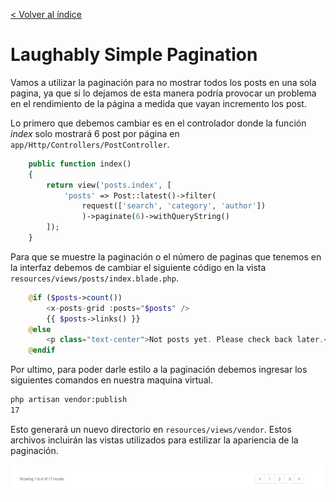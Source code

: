 [< Volver al índice](/docs/readme.md)

# Laughably Simple Pagination

Vamos a utilizar la paginación para no mostrar todos los posts en una sola pagina, ya que si lo dejamos de esta manera podría provocar un problema en el rendimiento de la página a medida que vayan incremento los post.  

Lo primero que debemos cambiar es en el controlador donde la función *index* solo mostrará 6 post por página en `app/Http/Controllers/PostController`.

```php
    public function index()
    {
        return view('posts.index', [
            'posts' => Post::latest()->filter(
                request(['search', 'category', 'author'])
                )->paginate(6)->withQueryString()
        ]);
    }
```

Para que se muestre la paginación o el número de paginas que tenemos en la interfaz debemos de cambiar el siguiente código en la vista `resources/views/posts/index.blade.php`.

```php
    @if ($posts->count())
        <x-posts-grid :posts="$posts" />
        {{ $posts->links() }}
    @else
        <p class="text-center">Not posts yet. Please check back later.</p>
    @endif
```

Por ultimo, para poder darle estilo a la paginación debemos ingresar los siguientes comandos en nuestra maquina virtual. 

```bash
php artisan vendor:publish 
17
```
Esto generará un nuevo directorio en `resources/views/vendor`. Estos archivos incluirán las vistas utilizados para estilizar la apariencia de la paginación.

![image](./images/ep44.png "Paginación")